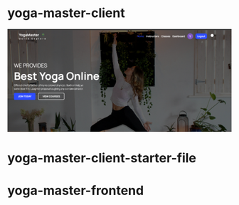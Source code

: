 # yoga-master-client
![](/src/assets/github-cover.png)
# yoga-master-client-starter-file
# yoga-master-frontend
